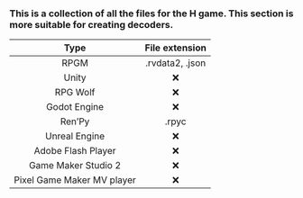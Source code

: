 ### This is a collection of all the files for the H game. This section is more suitable for creating decoders.

|     Type      |   File extension   |   
| :---: | :---: |
| RPGM  |  .rvdata2, .json |
| Unity  | ❌  | 
|  RPG Wolf  | ❌  | 
| Godot Engine  | ❌  | 
| Ren’Py  | .rpyc  | 
| Unreal Engine  | ❌  | 
| Adobe Flash Player  | ❌  | 
| Game Maker Studio 2  | ❌  | 
| Pixel Game Maker MV player  | ❌  | 

